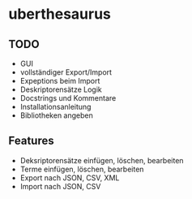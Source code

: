 uberthesaurus
=============
TODO
----
* GUI
* vollständiger Export/Import
* Expeptions beim Import
* Deskriptorensätze Logik
* Docstrings und Kommentare
* Installationsanleitung
* Bibliotheken angeben

Features
--------
* Deksriptorensätze einfügen, löschen, bearbeiten
* Terme einfügen, löschen, bearbeiten
* Export nach JSON, CSV, XML
* Import nach JSON, CSV

